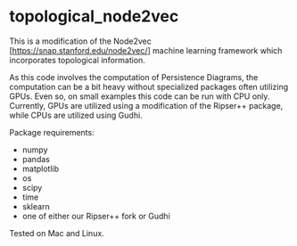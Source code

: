 # topological_node2vec
This is a modification of the Node2vec [https://snap.stanford.edu/node2vec/] machine learning framework which incorporates topological information.

As this code involves the computation of Persistence Diagrams, the computation can be a bit heavy without specialized packages often utilizing GPUs. Even so, on small examples this code can be run with CPU only. Currently, GPUs are utilized using a modification of the Ripser++ package, while CPUs are utilized using Gudhi.

Package requirements:
- numpy
- pandas
- matplotlib
- os
- scipy
- time
- sklearn
- one of either our Ripser++ fork or Gudhi

Tested on Mac and Linux.
